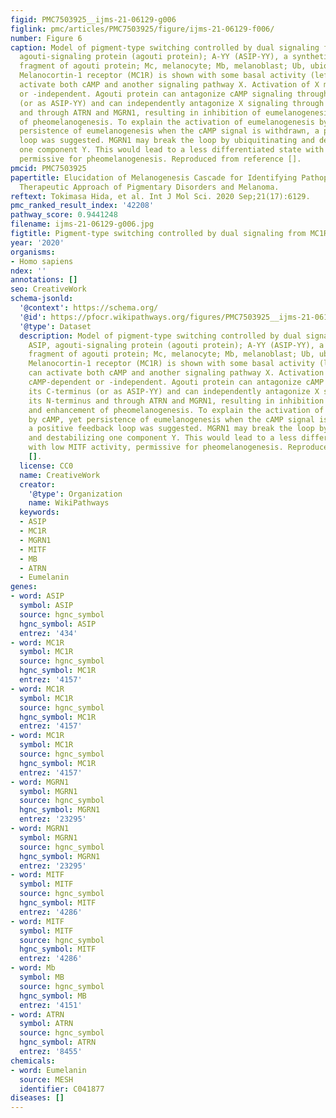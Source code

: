 ```yaml
---
figid: PMC7503925__ijms-21-06129-g006
figlink: pmc/articles/PMC7503925/figure/ijms-21-06129-f006/
number: Figure 6
caption: Model of pigment-type switching controlled by dual signaling from MC1R. ASIP,
  agouti-signaling protein (agouti protein); A-YY (ASIP-YY), a synthetic C-terminal
  fragment of agouti protein; Mc, melanocyte; Mb, melanoblast; Ub, ubiquitinylation.
  Melanocortin-1 receptor (MC1R) is shown with some basal activity (left). MC1R can
  activate both cAMP and another signaling pathway X. Activation of X may be cAMP-dependent
  or -independent. Agouti protein can antagonize cAMP signaling through its C-terminus
  (or as ASIP-YY) and can independently antagonize X signaling through its N-terminus
  and through ATRN and MGRN1, resulting in inhibition of eumelanogenesis and enhancement
  of pheomelanogenesis. To explain the activation of eumelanogenesis by cAMP, yet
  persistence of eumelanogenesis when the cAMP signal is withdrawn, a positive feedback
  loop was suggested. MGRN1 may break the loop by ubiquitinating and destabilizing
  one component Y. This would lead to a less differentiated state with low MITF activity,
  permissive for pheomelanogenesis. Reproduced from reference [].
pmcid: PMC7503925
papertitle: Elucidation of Melanogenesis Cascade for Identifying Pathophysiology and
  Therapeutic Approach of Pigmentary Disorders and Melanoma.
reftext: Tokimasa Hida, et al. Int J Mol Sci. 2020 Sep;21(17):6129.
pmc_ranked_result_index: '42208'
pathway_score: 0.9441248
filename: ijms-21-06129-g006.jpg
figtitle: Pigment-type switching controlled by dual signaling from MC1R
year: '2020'
organisms:
- Homo sapiens
ndex: ''
annotations: []
seo: CreativeWork
schema-jsonld:
  '@context': https://schema.org/
  '@id': https://pfocr.wikipathways.org/figures/PMC7503925__ijms-21-06129-g006.html
  '@type': Dataset
  description: Model of pigment-type switching controlled by dual signaling from MC1R.
    ASIP, agouti-signaling protein (agouti protein); A-YY (ASIP-YY), a synthetic C-terminal
    fragment of agouti protein; Mc, melanocyte; Mb, melanoblast; Ub, ubiquitinylation.
    Melanocortin-1 receptor (MC1R) is shown with some basal activity (left). MC1R
    can activate both cAMP and another signaling pathway X. Activation of X may be
    cAMP-dependent or -independent. Agouti protein can antagonize cAMP signaling through
    its C-terminus (or as ASIP-YY) and can independently antagonize X signaling through
    its N-terminus and through ATRN and MGRN1, resulting in inhibition of eumelanogenesis
    and enhancement of pheomelanogenesis. To explain the activation of eumelanogenesis
    by cAMP, yet persistence of eumelanogenesis when the cAMP signal is withdrawn,
    a positive feedback loop was suggested. MGRN1 may break the loop by ubiquitinating
    and destabilizing one component Y. This would lead to a less differentiated state
    with low MITF activity, permissive for pheomelanogenesis. Reproduced from reference
    [].
  license: CC0
  name: CreativeWork
  creator:
    '@type': Organization
    name: WikiPathways
  keywords:
  - ASIP
  - MC1R
  - MGRN1
  - MITF
  - MB
  - ATRN
  - Eumelanin
genes:
- word: ASIP
  symbol: ASIP
  source: hgnc_symbol
  hgnc_symbol: ASIP
  entrez: '434'
- word: MC1R
  symbol: MC1R
  source: hgnc_symbol
  hgnc_symbol: MC1R
  entrez: '4157'
- word: MC1R
  symbol: MC1R
  source: hgnc_symbol
  hgnc_symbol: MC1R
  entrez: '4157'
- word: MC1R
  symbol: MC1R
  source: hgnc_symbol
  hgnc_symbol: MC1R
  entrez: '4157'
- word: MGRN1
  symbol: MGRN1
  source: hgnc_symbol
  hgnc_symbol: MGRN1
  entrez: '23295'
- word: MGRN1
  symbol: MGRN1
  source: hgnc_symbol
  hgnc_symbol: MGRN1
  entrez: '23295'
- word: MITF
  symbol: MITF
  source: hgnc_symbol
  hgnc_symbol: MITF
  entrez: '4286'
- word: MITF
  symbol: MITF
  source: hgnc_symbol
  hgnc_symbol: MITF
  entrez: '4286'
- word: Mb
  symbol: MB
  source: hgnc_symbol
  hgnc_symbol: MB
  entrez: '4151'
- word: ATRN
  symbol: ATRN
  source: hgnc_symbol
  hgnc_symbol: ATRN
  entrez: '8455'
chemicals:
- word: Eumelanin
  source: MESH
  identifier: C041877
diseases: []
---
```


